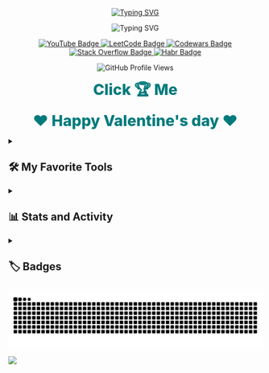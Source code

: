 <p align="center">
  <a href="https://github.com/cl7paBka">
    <img src="https://readme-typing-svg.demolab.com?font=Matemasie&size=36&letterSpacing=letter-spacing%3A+-1px;&duration=1&pause=3000&color=007A7C&center=true&vCenter=true&repeat=false&width=435&lines=Hey%2C+I'm+cl7paBka!" alt="Typing SVG" /></a>
</p>

<p align="center">
  <img src="https://readme-typing-svg.demolab.com?font=Matemasie&size=28&letterSpacing=letter-spacing%3A+-1px;&duration=8000&pause=1500&color=007A7C&center=true&vCenter=true&width=500&lines=Python+developer+%E2%9A%99%EF%B8%8F;Always+learning+new+things+%F0%9F%93%9A;Code+%F0%9F%92%BB+Optimize+%F0%9F%94%A7+Repeat+%F0%9F%94%84" alt="Typing SVG" /></a>
</p>

<p align="center">
  <a href="https://www.youtube.com/@l7pucocka21">
    <img src="https://img.shields.io/badge/YouTube-007A7C?style=plastic&logo=youtube&logoColor=C0C0C0" alt="YouTube Badge"/>
  </a>
  <a href="https://leetcode.com/u/pegucka/">
    <img src="https://img.shields.io/badge/LeetCode-007A7C?style=plastic&logo=leetcode&logoColor=C0C0C0" alt="LeetCode Badge"/>
  </a>
  <a href="https://www.codewars.com/users/cl7paBka">
    <img src="https://img.shields.io/badge/Codewars-007A7C?style=plastic&logo=codewars&logoColor=C0C0C0" alt="Codewars Badge"/>
  </a>
  <a href="https://stackoverflow.com/users/23312054/ubuntu4you">
    <img src="https://img.shields.io/badge/StackOverflow-007A7C?style=plastic&logo=stackoverflow&logoColor=C0C0C0" alt="Stack Overflow Badge"/>
  </a>

  <a href="https://habr.com/ru/users/cl7paBka/">
    <img src="https://img.shields.io/badge/Habr-007A7C?style=plastic&logo=habr&logoColor=C0C0C0" alt="Habr Badge"/>
  </a>

</p>

<p align="center">
  <img src="https://komarev.com/ghpvc/?username=cl7paBka&color=007A7C&style=plastic" alt="GitHub Profile Views">
</p>

<p align="center">
  <a href="https://github.com/cl7paBka/MyTrophies" style="text-decoration: none; color: #007A7C; font-weight: 800; font-size: 30px;">
    Click 🏆 Me
  </a>
</p>

<p align="center">
  <a href="https://amore-teal.vercel.app/" style="text-decoration: none; color: #007A7C; font-weight: 800; font-size: 30px;">
    ❤️ Happy Valentine's day ❤️
  </a>
</p>

<details> 
  <summary><h2>🛠️ My Favorite Tools</h2></summary>

<h3>👨‍💻 Programming and Markup Languages</h3>

  <p>
      <a href="https://github.com/search?q=user%3ADenverCoder1+language%3Apython"><img alt="Python" src="https://img.shields.io/badge/Python-14354C.svg?logo=python&logoColor=white"></a>
      <a href="https://github.com/search?q=user%3ADenverCoder1+language%3Acpp"><img alt="C++" src="https://custom-icon-badges.demolab.com/badge/C++-9C033A.svg?logo=cpp2&logoColor=white"></a>
      <a href="https://github.com/search?q=user%3ADenverCoder1+language%3Asql"><img alt="SQL" src="https://custom-icon-badges.demolab.com/badge/SQL-025E8C.svg?logo=database&logoColor=white"></a>
      <a href="https://github.com/search?q=user%3ADenverCoder1+language%3Amarkdown"><img alt="Markdown" src="https://img.shields.io/badge/Markdown-000000.svg?logo=markdown&logoColor=white"></a>
  </p>

<h3>🧰 Frameworks and Libraries</h3>

  <p>
      <a href="#"><img alt="FastAPI" src="https://img.shields.io/badge/FastAPI-009688.svg?logo=fastapi&logoColor=white"></a>
      <a href="#"><img alt="SQLAlchemy" src="https://img.shields.io/badge/SQLAlchemy-D71A1A.svg?logo=sqlalchemy&logoColor=white"></a>
      <a href="#"><img alt="Pydantic" src="https://img.shields.io/badge/Pydantic-0A0A0A.svg?logo=pydantic&logoColor=white"></a>
      <a href="#"><img alt="Asyncio" src="https://img.shields.io/badge/Asyncio-499BE4.svg?logo=python&logoColor=white"></a>
      <a href="#"><img alt="Pytest" src="https://img.shields.io/badge/Pytest-0A9EDC.svg?logo=pytest&logoColor=white"></a>
      <a href="#"><img alt="Aiogram" src="https://img.shields.io/badge/Aiogram-2CA5E0.svg?logo=telegram&logoColor=white"></a>
      <a href="#"><img alt="Pyrogram" src="https://img.shields.io/badge/Pyrogram-2CA5E0.svg?logo=telegram&logoColor=white"></a>

  </p>

<h3>🗄️ Databases and Cloud Hosting</h3>

  <p>
      <a href="#"><img alt="PostgreSQL" src ="https://img.shields.io/badge/PostgreSQL-316192.svg?logo=postgresql&logoColor=white"></a>
      <a href="#"><img alt="Redis" src="https://img.shields.io/badge/Redis-DC382D.svg?logo=redis&logoColor=white"></a>
      <a href="#"><img alt="SQLite" src ="https://img.shields.io/badge/SQLite-07405e.svg?logo=sqlite&logoColor=white"></a>
      <a href="#"><img alt="Notion" src="https://img.shields.io/badge/Notion-010101.svg?logo=notion&logoColor=white"></a>
  </p>

<h3>💻 Software and Tools</h3>

  <p>
      <a href="#"><img alt="PyCharm" src="https://img.shields.io/badge/PyCharm-21D789.svg?logo=pycharm&logoColor=black"></a>
      <a href="#"><img alt="Git" src="https://img.shields.io/badge/Git-F05033.svg?logo=git&logoColor=white"></a>
      <a href="#"><img alt="Docker" src="https://img.shields.io/badge/Docker-2496ED.svg?logo=docker&logoColor=white"></a>
      <a href="#"><img alt="Docker Compose" src="https://img.shields.io/badge/Docker%20Compose-0db7ed.svg?logo=docker&logoColor=white"></a>
      <a href="#"><img alt="Linux" src="https://img.shields.io/badge/Linux-FCC624.svg?logo=linux&logoColor=black"></a>
      <a href="#"><img alt="Ubuntu" src="https://img.shields.io/badge/Ubuntu-E95420.svg?logo=ubuntu&logoColor=white"></a>
      <a href="#"><img alt="Arch Linux" src="https://img.shields.io/badge/Arch%20Linux-1793D1.svg?logo=arch-linux&logoColor=white"></a>
      <a href="#"><img alt="OBS Studio" src="https://img.shields.io/badge/-OBS-302E31?logo=obs-studio&logoColor=white"></a>
      <a href="#"><img alt="Stack Overflow" src="https://img.shields.io/badge/-Stack%20Overflow-FE7A16?logo=stack-overflow&logoColor=white"></a>
      <a href="#"><img alt="Visual Studio Code" src="https://img.shields.io/badge/Visual%20Studio%20Code-0078d7.svg?logo=visual-studio-code&logoColor=white"></a>

  </p>
</details>

<details> 
  <summary><h2>📊 Stats and Activity</h2></summary>

<h3>🔥 Streak Stats</h3>

  <p>
      <img title="🔥 Get streak stats for your profile at git.io/streak-stats" alt="cl7paBka's streak" src="https://github-readme-streak-stats-eight.vercel.app/?user=cl7paBka&theme=monokai-metallian&hide_border=true&short_numbers=true"/>
  </p>

<h3>💻 GitHub Profile Stats</h3>

<a href="https://github.com/anuraghazra/github-readme-stats"><img alt="cl7paBka's Github Stats" src="https://denvercoder1-github-readme-stats.vercel.app/api/?username=cl7paBka&show_icons=true&include_all_commits=true&count_private=true&theme=react&hide_border=true&bg_color=1F222E&title_color=F85D7F&icon_color=F8D866" height="192px"/></a>
<a href="https://github.com/anuraghazra/github-readme-stats"><img alt="cl7paBka's Top Languages" src="https://denvercoder1-github-readme-stats.vercel.app/api/top-langs/?username=cl7paBka&langs_count=8&layout=compact&theme=react&hide_border=true&bg_color=1F222E&title_color=F85D7F&icon_color=F8D866&hide=Jupyter%20Notebook,Roff" height="192px"/></a>
<br/>

<a href="https://github.com/ashutosh00710/github-readme-activity-graph"><img alt="cl7paBka's Activity Graph" src="https://github-readme-activity-graph.vercel.app/graph/?username=cl7paBka&bg_color=1F222E&color=F8D866&line=F85D7F&point=FFFFFF&hide_border=true" /></a>


</details>

<details> 
  <summary><h2>🏷️ Badges </h2></summary>

  <p align="center">
    <a href="https://leetcode.com/u/pegucka/">
      <img src="https://i.postimg.cc/3RhdmyX7/image.png" width="250px" alt="LeetCode 50 Days Badge 2023"/>
    </a>
  </p>
</details>

<p align="center">
  <a href="https://leetcode.com/u/pegucka/">
    <img src="https://raw.githubusercontent.com/cl7paBka/cl7paBka/output/snake.svg"" alt="LeetCode 50 Days Badge 2023"/>
  </a>
</p>

[![](https://visitcount.itsvg.in/api?id=cl7paBka&icon=7&color=10)](https://visitcount.itsvg.in)

